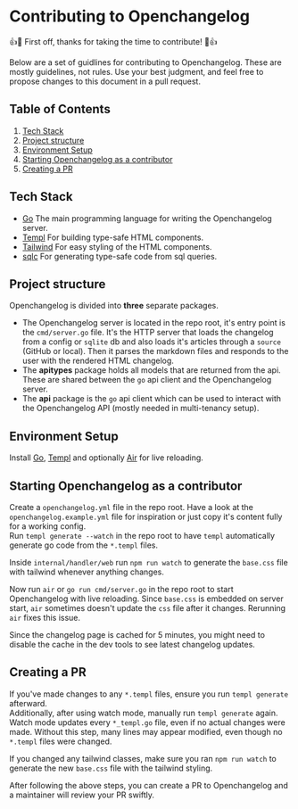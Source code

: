 # Contributing to Openchangelog

:+1::tada: First off, thanks for taking the time to contribute! :tada::+1:  

Below are a set of guidlines for contributing to Openchangelog. These are mostly guidelines, not rules. Use your best judgment, and feel free to propose changes to this document in a pull request.

## Table of Contents
1. [Tech Stack](#tech-stack)
2. [Project structure](#project-structure)
3. [Environment Setup](#environment-setup)
4. [Starting Openchangelog as a contributor](#starting-openchangelog-as-a-contributor)
5. [Creating a PR](#creating-a-pr)

## Tech Stack
- [Go](https://go.dev) The main programming language for writing the Openchangelog server.
- [Templ](https://templ.guide) For building type-safe HTML components.
- [Tailwind](https://tailwindcss.com) For easy styling of the HTML components.
- [sqlc](https://github.com/sqlc-dev/sqlc) For generating type-safe code from sql queries.

## Project structure
Openchangelog is divided into **three** separate packages.  
- The Openchangelog server is located in the repo root, it's entry point is the `cmd/server.go` file. It's the HTTP server that loads the changelog from a config or `sqlite` db and also loads it's articles through a `source` (GitHub or local). Then it parses the markdown files and responds to the user with the rendered HTML changelog.
- The **apitypes** package holds all models that are returned from the api. These are shared between the `go` api client and the Openchangelog server.
- The **api** package is the `go` api client which can be used to interact with the Openchangelog API (mostly needed in multi-tenancy setup).

## Environment Setup
Install [Go](https://go.dev/dl/), [Templ](https://templ.guide/quick-start/installation) and optionally [Air](https://github.com/air-verse/air) for live reloading.  

## Starting Openchangelog as a contributor
Create a `openchangelog.yml` file in the repo root. Have a look at the `openchangelog.example.yml` file for inspiration or just copy it's content fully for a working config.  
Run `templ generate --watch` in the repo root to have `templ` automatically generate go code from the `*.templ` files.  

Inside `internal/handler/web` run `npm run watch` to generate the `base.css` file with tailwind whenever anything changes.  

Now run `air` or `go run cmd/server.go` in the repo root to start Openchangelog with live reloading. Since `base.css` is embedded on server start, `air` sometimes doesn't update the `css` file after it changes. Rerunning `air` fixes this issue.  

Since the changelog page is cached for 5 minutes, you might need to disable the cache in the dev tools to see latest changelog updates.

## Creating a PR
If you've made changes to any `*.templ` files, ensure you run `templ generate` afterward.  
Additionally, after using watch mode, manually run `templ generate` again. Watch mode updates every `*_templ.go` file, even if no actual changes were made. Without this step, many lines may appear modified, even though no `*.templ` files were changed.  

If you changed any tailwind classes, make sure you ran `npm run watch` to generate the new `base.css` file with the tailwind styling.  

After following the above steps, you can create a PR to Openchangelog and a maintainer will review your PR swiftly.